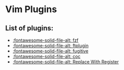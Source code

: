 Vim Plugins
===

List of plugins:
---

- [:fontawesome-solid-file-alt: fzf](fzf.md)
- [:fontawesome-solid-file-alt: ftplugin](ftplugin.md)
- [:fontawesome-solid-file-alt: fugitive](fugitive.md)
- [:fontawesome-solid-file-alt: coc](coc.md)
- [:fontawesome-solid-file-alt: Replace With Register](replace-with-register.md)
